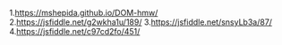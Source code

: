 1.https://mshepida.github.io/DOM-hmw/
2.https://jsfiddle.net/g2wkha1u/189/ 
3.https://jsfiddle.net/snsyLb3a/87/
4.https://jsfiddle.net/c97cd2fo/451/
